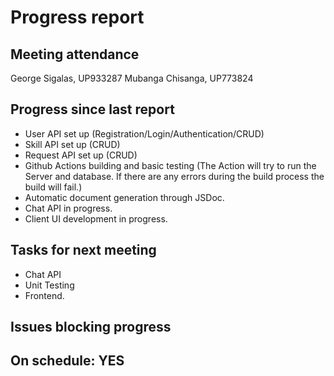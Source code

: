 
# Progress report

## Meeting attendance

George Sigalas, UP933287
Mubanga Chisanga, UP773824

## Progress since last report

* User API set up (Registration/Login/Authentication/CRUD)
* Skill API set up (CRUD)
* Request API set up (CRUD)
* Github Actions building and basic testing (The Action will try to run the Server and database. If there are any errors during the build process the build will fail.)
* Automatic document generation through JSDoc.
* Chat API in progress.
* Client UI development in progress.

## Tasks for next meeting

* Chat API
* Unit Testing
* Frontend.
<!--What will you do before the next?-->
<!--Single line bullet point-->

## Issues blocking progress

## On schedule: YES
<!--Pick one-->
<!--## On schedule: YES-->
<!--## On schedule: NO-->
